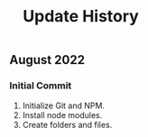 <div id="user-content-toc">
  <ul>
    <summary><h1 style="display: inline-block;">Update History</h1></summary>
  </ul>
</div>

## August 2022

### Initial Commit

1. Initialize Git and NPM.
2. Install node modules.
3. Create folders and files.
